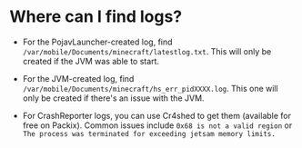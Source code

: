 # Where can I find logs?

* For the PojavLauncher-created log, find `/var/mobile/Documents/minecraft/latestlog.txt`. This will only be created if the JVM was able to start.

* For the JVM-created log, find `/var/mobile/Documents/minecraft/hs_err_pidXXXX.log`. This one will only be created if there's an issue with the JVM.

* For CrashReporter logs, you can use Cr4shed to get them (available for free on Packix). Common issues include `0x68 is not a valid region` or `The process was terminated for exceeding jetsam memory limits.` 
